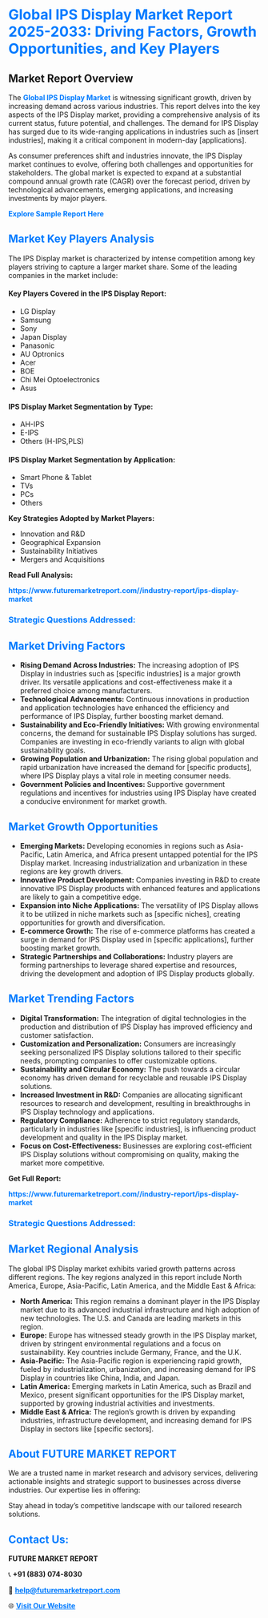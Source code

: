 <h1 style="color: #007BFF;">Global IPS Display Market Report 2025-2033: Driving Factors, Growth Opportunities, and Key Players</h1>

<section id="overview">
<h2>Market Report Overview</h2>
<p>The <a href="https://www.futuremarketreport.com//industry-report/ips-display-market" style="color: #007BFF; text-decoration: none;"><strong>Global IPS Display Market</strong></a> is witnessing significant growth, driven by increasing demand across various industries. This report delves into the key aspects of the IPS Display market, providing a comprehensive analysis of its current status, future potential, and challenges. The demand for IPS Display has surged due to its wide-ranging applications in industries such as [insert industries], making it a critical component in modern-day [applications].</p>
<p>As consumer preferences shift and industries innovate, the IPS Display market continues to evolve, offering both challenges and opportunities for stakeholders. The global market is expected to expand at a substantial compound annual growth rate (CAGR) over the forecast period, driven by technological advancements, emerging applications, and increasing investments by major players.</p>
</section>

<section id="overview">
<p><a href="https://www.futuremarketreport.com//request-sample/reportId=48228" style="color: #007BFF; text-decoration: none;"><strong>Explore Sample Report Here</strong></a></p>
</section>

<section id="key-players">
<h2 style="color: #007BFF;">Market Key Players Analysis</h2>
<p>The IPS Display market is characterized by intense competition among key players striving to capture a larger market share. Some of the leading companies in the market include:</p>
<h4>Key Players Covered in the IPS Display Report:</h4>
<ul><li>LG Display</li><li>Samsung</li><li>Sony</li><li>Japan Display</li><li>Panasonic</li><li>AU Optronics</li><li>Acer</li><li>BOE</li><li>Chi Mei Optoelectronics</li><li>Asus</li></ul>
<h4>IPS Display Market Segmentation by Type:</h4>
<ul><li>AH-IPS</li><li>E-IPS</li><li>Others (H-IPS,PLS)</li></ul>

<h4>IPS Display Market Segmentation by Application:</h4>
<ul><li>Smart Phone &amp; Tablet</li><li>TVs</li><li>PCs</li><li>Others</li></ul>
<p><strong>Key Strategies Adopted by Market Players:</strong></p>
<ul>
<li>Innovation and R&D</li>
<li>Geographical Expansion</li>
<li>Sustainability Initiatives</li>
<li>Mergers and Acquisitions</li>
</ul>
</section>

<section>
<p><strong>Read Full Analysis: </strong></p><a href="https://www.futuremarketreport.com//industry-report/ips-display-market" style="color: #007BFF; text-decoration: none;"><strong>https://www.futuremarketreport.com//industry-report/ips-display-market</strong></a>
<h3 style="color: #007BFF;">Strategic Questions Addressed:</h3>
</section>

<section id="driving-factors">
<h2 style="color: #007BFF;">Market Driving Factors</h2>
<ul>
<li><strong>Rising Demand Across Industries:</strong> The increasing adoption of IPS Display in industries such as [specific industries] is a major growth driver. Its versatile applications and cost-effectiveness make it a preferred choice among manufacturers.</li>
<li><strong>Technological Advancements:</strong> Continuous innovations in production and application technologies have enhanced the efficiency and performance of IPS Display, further boosting market demand.</li>
<li><strong>Sustainability and Eco-Friendly Initiatives:</strong> With growing environmental concerns, the demand for sustainable IPS Display solutions has surged. Companies are investing in eco-friendly variants to align with global sustainability goals.</li>
<li><strong>Growing Population and Urbanization:</strong> The rising global population and rapid urbanization have increased the demand for [specific products], where IPS Display plays a vital role in meeting consumer needs.</li>
<li><strong>Government Policies and Incentives:</strong> Supportive government regulations and incentives for industries using IPS Display have created a conducive environment for market growth.</li>
</ul>
</section>

<section id="growth-opportunities">
<h2 style="color: #007BFF;">Market Growth Opportunities</h2>
<ul>
<li><strong>Emerging Markets:</strong> Developing economies in regions such as Asia-Pacific, Latin America, and Africa present untapped potential for the IPS Display market. Increasing industrialization and urbanization in these regions are key growth drivers.</li>
<li><strong>Innovative Product Development:</strong> Companies investing in R&D to create innovative IPS Display products with enhanced features and applications are likely to gain a competitive edge.</li>
<li><strong>Expansion into Niche Applications:</strong> The versatility of IPS Display allows it to be utilized in niche markets such as [specific niches], creating opportunities for growth and diversification.</li>
<li><strong>E-commerce Growth:</strong> The rise of e-commerce platforms has created a surge in demand for IPS Display used in [specific applications], further boosting market growth.</li>
<li><strong>Strategic Partnerships and Collaborations:</strong> Industry players are forming partnerships to leverage shared expertise and resources, driving the development and adoption of IPS Display products globally.</li>
</ul>
</section>

<section id="trending-factors">
<h2 style="color: #007BFF;">Market Trending Factors</h2>
<ul>
<li><strong>Digital Transformation:</strong> The integration of digital technologies in the production and distribution of IPS Display has improved efficiency and customer satisfaction.</li>
<li><strong>Customization and Personalization:</strong> Consumers are increasingly seeking personalized IPS Display solutions tailored to their specific needs, prompting companies to offer customizable options.</li>
<li><strong>Sustainability and Circular Economy:</strong> The push towards a circular economy has driven demand for recyclable and reusable IPS Display solutions.</li>
<li><strong>Increased Investment in R&D:</strong> Companies are allocating significant resources to research and development, resulting in breakthroughs in IPS Display technology and applications.</li>
<li><strong>Regulatory Compliance:</strong> Adherence to strict regulatory standards, particularly in industries like [specific industries], is influencing product development and quality in the IPS Display market.</li>
<li><strong>Focus on Cost-Effectiveness:</strong> Businesses are exploring cost-efficient IPS Display solutions without compromising on quality, making the market more competitive.</li>
</ul>
</section>

<section>
<p><strong>Get Full Report: </strong></p><a href="https://www.futuremarketreport.com//industry-report/ips-display-market" style="color: #007BFF; text-decoration: none;"><strong>https://www.futuremarketreport.com//industry-report/ips-display-market</strong></a>
<h3 style="color: #007BFF;">Strategic Questions Addressed:</h3>
</section>


<section id="regional-analysis">
<h2 style="color: #007BFF;">Market Regional Analysis</h2>
<p>The global IPS Display market exhibits varied growth patterns across different regions. The key regions analyzed in this report include North America, Europe, Asia-Pacific, Latin America, and the Middle East & Africa:</p>
<ul>
<li><strong>North America:</strong> This region remains a dominant player in the IPS Display market due to its advanced industrial infrastructure and high adoption of new technologies. The U.S. and Canada are leading markets in this region.</li>
<li><strong>Europe:</strong> Europe has witnessed steady growth in the IPS Display market, driven by stringent environmental regulations and a focus on sustainability. Key countries include Germany, France, and the U.K.</li>
<li><strong>Asia-Pacific:</strong> The Asia-Pacific region is experiencing rapid growth, fueled by industrialization, urbanization, and increasing demand for IPS Display in countries like China, India, and Japan.</li>
<li><strong>Latin America:</strong> Emerging markets in Latin America, such as Brazil and Mexico, present significant opportunities for the IPS Display market, supported by growing industrial activities and investments.</li>
<li><strong>Middle East & Africa:</strong> The region’s growth is driven by expanding industries, infrastructure development, and increasing demand for IPS Display in sectors like [specific sectors].</li>
</ul>
</section>

<footer>
<h2 style="color: #007BFF;">About FUTURE MARKET REPORT</h2>
<p>We are a trusted name in market research and advisory services, delivering actionable insights and strategic support to businesses across diverse industries. Our expertise lies in offering:</p>

<p>Stay ahead in today’s competitive landscape with our tailored research solutions.</p>

<h2 style="color: #007BFF;">Contact Us:</h2>
<p><strong>FUTURE MARKET REPORT</strong></p>
<p>📞 <strong>+91 (883) 074-8030</strong></p>
<p>📧 <strong><a href="mailto:help@futuremarketreport.com" style="color: #007BFF;">help@futuremarketreport.com</a></strong></p>
<p>🌐 <strong><a href="https://www.futuremarketreport.com/" style="color: #007BFF;">Visit Our Website</a></strong></p>
</footer>